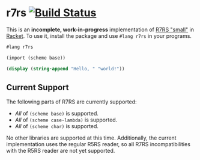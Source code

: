 # r7rs [![Build Status](https://travis-ci.org/lexi-lambda/racket-r7rs.svg?branch=master)](https://travis-ci.org/lexi-lambda/racket-r7rs)

This is an **incomplete, work-in-progress** implementation of [R7RS "small"][r7rs] in [Racket][racket]. To use it, install the package and use `#lang r7rs` in your programs.

```scheme
#lang r7rs

(import (scheme base))

(display (string-append "Hello, " "world!"))
```

## Current Support

The following parts of R7RS are currently supported:

  - *All* of `(scheme base)` is supported.
  - *All* of `(scheme case-lambda)` is supported.
  - *All* of `(scheme char)` is supported.

No other libraries are supported at this time. Additionally, the current implementation uses the regular R5RS reader, so all R7RS incompatibilities with the R5RS reader are not yet supported.

[racket]: http://racket-lang.org
[r7rs]: http://trac.sacrideo.us/wg/wiki/R7RSHomePage
